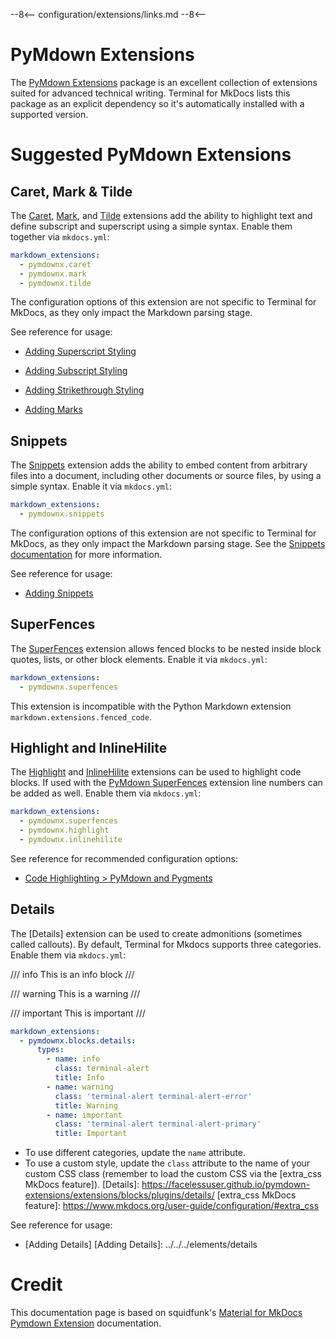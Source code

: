 --8<--
configuration/extensions/links.md
--8<--

# PyMdown Extensions

The [PyMdown Extensions] package is an excellent collection of extensions suited for advanced technical writing. Terminal for MkDocs lists this package as an explicit dependency so it's automatically installed with a supported version.

  [PyMdown Extensions]: https://facelessuser.github.io/pymdown-extensions/

# Suggested PyMdown Extensions

## Caret, Mark & Tilde

The [Caret], [Mark], and [Tilde] extensions add the ability to highlight text
and define subscript and superscript using a simple syntax. Enable them together
via `mkdocs.yml`:

```yaml
markdown_extensions:
  - pymdownx.caret
  - pymdownx.mark
  - pymdownx.tilde
```

The configuration options of this extension are not specific to Terminal for
MkDocs, as they only impact the Markdown parsing stage. 

See reference for usage:

- [Adding Superscript Styling]
- [Adding Subscript Styling]
- [Adding Strikethrough Styling]
- [Adding Marks]

  [Adding Marks]: ../../../elements/typography/#marks
  [Adding Superscript Styling]: ../../../elements/typography/#superscript
  [Adding Subscript Styling]: ../../../elements/typography/#subscript
  [Adding Strikethrough Styling]: ../../../elements/typography/#strikethrough
  [Caret]: https://facelessuser.github.io/pymdown-extensions/extensions/caret/
  [Mark]: https://facelessuser.github.io/pymdown-extensions/extensions/mark/
  [Tilde]: https://facelessuser.github.io/pymdown-extensions/extensions/tilde/


## Snippets

The [Snippets] extension adds the ability to embed content from arbitrary files into a document, including other documents or source files, by using a simple syntax. Enable it via `mkdocs.yml`:

```yaml
markdown_extensions:
  - pymdownx.snippets
```

The configuration options of this extension are not specific to Terminal for
MkDocs, as they only impact the Markdown parsing stage. See the [Snippets 
documentation][Snippets] for more information.

  [Snippets]: https://facelessuser.github.io/pymdown-extensions/extensions/snippets/
  
See reference for usage:

- [Adding Snippets]

  [Adding Snippets]: ./snippets.md

## SuperFences

The [SuperFences] extension allows fenced blocks to be nested inside block quotes, lists, or other block elements.  Enable it via `mkdocs.yml`:

```yaml
markdown_extensions:
  - pymdownx.superfences
```

This extension is incompatible with the Python Markdown extension `markdown.extensions.fenced_code`.

  [SuperFences]: https://facelessuser.github.io/pymdown-extensions/extensions/superfences/

## Highlight and InlineHilite

The [Highlight] and [InlineHilite] extensions can be used to highlight code blocks.  If used with the [PyMdown SuperFences](#superfences) extension line numbers can be added as well.  Enable them via `mkdocs.yml`:

```yaml
markdown_extensions:
  - pymdownx.superfences
  - pymdownx.highlight
  - pymdownx.inlinehilite
```

See reference for recommended configuration options:

- [Code Highlighting > PyMdown and Pygments](../code-highlighting/index.md#pymdown-and-pygments)

  [Highlight]: https://facelessuser.github.io/pymdown-extensions/extensions/highlight/
  [InlineHilite]: https://facelessuser.github.io/pymdown-extensions/extensions/inlinehilite/

## Details

The [Details] extension can be used to create admonitions (sometimes called callouts). By default, Terminal for Mkdocs supports three categories. Enable them via `mkdocs.yml`:

/// info
This is an info block
///

/// warning
This is a warning
///

/// important
This is important
///

```yaml
markdown_extensions:
  - pymdownx.blocks.details:
      types:
        - name: info 
          class: terminal-alert
          title: Info
        - name: warning
          class: 'terminal-alert terminal-alert-error'
          title: Warning
        - name: important
          class: 'terminal-alert terminal-alert-primary'
          title: Important
```

* To use different categories, update the `name` attribute.
* To use a custom style, update the `class` attribute to the name of your custom CSS class (remember to load the custom CSS via the [extra_css MkDocs feature]).
  [Details]: https://facelessuser.github.io/pymdown-extensions/extensions/blocks/plugins/details/
  [extra_css MkDocs feature]: https://www.mkdocs.org/user-guide/configuration/#extra_css

See reference for usage:
- [Adding Details]
  [Adding Details]: ../../../elements/details

# Credit

This documentation page is based on squidfunk's [Material for MkDocs Pymdown Extension](https://squidfunk.github.io/mkdocs-material/setup/extensions/python-markdown-extensions/) documentation.
